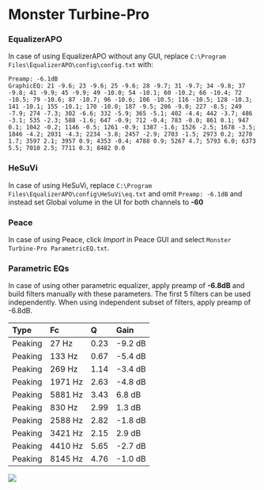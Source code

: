 # Monster Turbine-Pro

### EqualizerAPO
In case of using EqualizerAPO without any GUI, replace `C:\Program Files\EqualizerAPO\config\config.txt`
with:
```
Preamp: -6.1dB
GraphicEQ: 21 -9.6; 23 -9.6; 25 -9.6; 28 -9.7; 31 -9.7; 34 -9.8; 37 -9.8; 41 -9.9; 45 -9.9; 49 -10.0; 54 -10.1; 60 -10.2; 66 -10.4; 72 -10.5; 79 -10.6; 87 -10.7; 96 -10.6; 106 -10.5; 116 -10.5; 128 -10.3; 141 -10.1; 155 -10.1; 170 -10.0; 187 -9.5; 206 -9.0; 227 -8.5; 249 -7.9; 274 -7.3; 302 -6.6; 332 -5.9; 365 -5.1; 402 -4.4; 442 -3.7; 486 -3.1; 535 -2.3; 588 -1.6; 647 -0.9; 712 -0.4; 783 -0.0; 861 0.1; 947 0.1; 1042 -0.2; 1146 -0.5; 1261 -0.9; 1387 -1.6; 1526 -2.5; 1678 -3.5; 1846 -4.2; 2031 -4.3; 2234 -3.8; 2457 -2.9; 2703 -1.5; 2973 0.2; 3270 1.7; 3597 2.1; 3957 0.9; 4353 -0.4; 4788 0.9; 5267 4.7; 5793 6.0; 6373 5.5; 7010 2.5; 7711 0.3; 8482 0.0
```

### HeSuVi
In case of using HeSuVi, replace `C:\Program Files\EqualizerAPO\config\HeSuVi\eq.txt` and omit `Preamp:
-6.1dB` and instead set Global volume in the UI for both channels to **-60**

### Peace
In case of using Peace, click *Import* in Peace GUI and select `Monster Turbine-Pro ParametricEQ.txt`.

### Parametric EQs
In case of using other parametric equalizer, apply preamp of **-6.8dB** and build filters manually
with these parameters. The first 5 filters can be used independently.
When using independent subset of filters, apply preamp of -6.8dB.

| Type    | Fc      |    Q | Gain    |
|:--------|:--------|:-----|:--------|
| Peaking | 27 Hz   | 0.23 | -9.2 dB |
| Peaking | 133 Hz  | 0.67 | -5.4 dB |
| Peaking | 269 Hz  | 1.14 | -3.4 dB |
| Peaking | 1971 Hz | 2.63 | -4.8 dB |
| Peaking | 5881 Hz | 3.43 | 6.8 dB  |
| Peaking | 830 Hz  | 2.99 | 1.3 dB  |
| Peaking | 2588 Hz | 2.82 | -1.8 dB |
| Peaking | 3421 Hz | 2.15 | 2.9 dB  |
| Peaking | 4410 Hz | 5.65 | -2.7 dB |
| Peaking | 8145 Hz | 4.76 | -1.0 dB |

![](https://raw.githubusercontent.com/jaakkopasanen/AutoEq/master/results/headphonecom/sbaf-serious/Monster%20Turbine-Pro/Monster%20Turbine-Pro.png)